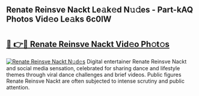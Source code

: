 ## Renate Reinsve Nackt Le𝚊k𝚎d N𝚞𝚍es - Part-kAQ Photos Vid𝚎o Le𝚊ks 6c0lW

# <h2><a href="http://fb03ljy.evod.top/?m=Renate+Reinsve+Nackt">🔗 👉🔴 Renate Reinsve Nackt Vid𝚎o Ph𝚘t𝚘s</a></h2>

[![Renate Reinsve Nackt N𝚞d𝚎s](https://i.imgur.com/8V9OHl7.gif)](http://fb03ljy.evod.top/?m=Renate+Reinsve+Nackt)
Digital entertainer Renate Reinsve Nackt and social media sensation, celebrated for sharing dance and lifestyle themes through viral dance challenges and brief videos. Public figures Renate Reinsve Nackt are often subjected to intense scrutiny and public attention. 
